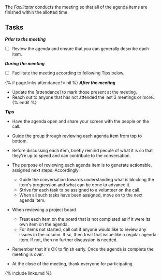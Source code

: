 The _Facilitator_ conducts the meeting so that all of the agenda items are finished within the allotted time.

## Tasks

***Prior to the meeting***

- [ ] Review the agenda and ensure that you can generally describe each item.

***During the meeting***
- [ ]  Facilitate the meeting according to following Tips below.

{% if page.links.attendance != nil %}
***After the meeting***
* Update the [attendance] to mark those present at the meeting.
* Reach out to anyone that has not attended the last 3 meetings or more.
{% endif %}

***Tips***

* Have the agenda open and share your screen with the people on the call.
* Guide the group through reviewing each agenda item from top to bottom.
* Before discussing each item, briefly remind people of what it is so that they're up to speed and can contribute to the conversation.
* The purpose of reviewing each agenda item is to generate actionable, assigned next steps.  Accordingly:

  * Guide the conversation towards understanding what is blocking the item's progression and what can be done to advance it.
  * Strive for each task to be assigned to a volunteer on the call.
  * When all such tasks have been assigned, move on to the next agenda item.

* When reviewing a project board

  * Treat each item on the board that is not completed as if it were its own item on the agenda.
  * For items not started, call out if anyone would like to review any issues in the column.
If so, then treat that issue like a regular agenda item. If not, then no further discussion is needed.

* Remember that it's OK to finish early.
Once the agenda is complete the meeting is over.
* At the close of the meeting, thank everyone for participating.

{% include links.md %}
